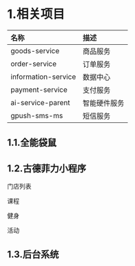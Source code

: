 # 1.相关项目

| 名称 | 描述 |
| :--- | :--- |
| goods-service | 商品服务 |
| order-service | 订单服务 |
| information-service | 数据中心 |
| payment-service | 支付服务 |
| ai-service-parent | 智能硬件服务 |
| gpush-sms-ms | 短信服务 |

## 1.1.全能袋鼠

## 1.2.古德菲力小程序

门店列表

课程

健身

活动

## 1.3.后台系统



